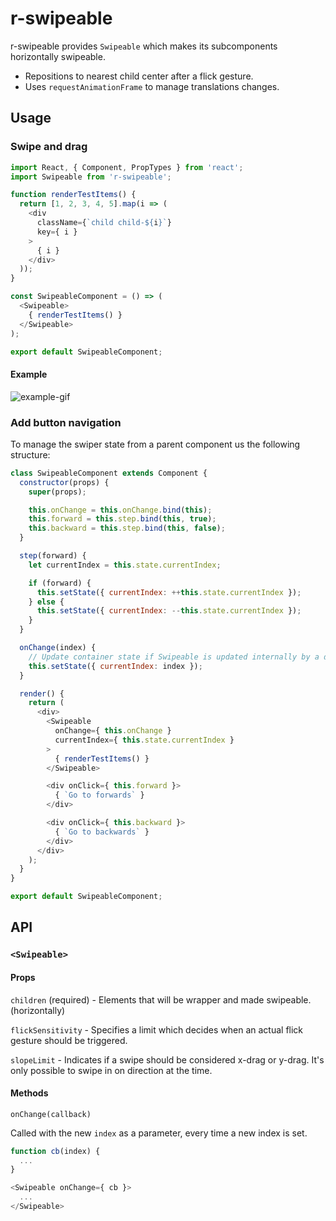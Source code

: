 # r-swipeable

r-swipeable provides `Swipeable` which makes its subcomponents horizontally swipeable.

* Repositions to nearest child center after a flick gesture.
* Uses `requestAnimationFrame` to manage translations changes.

## Usage

### Swipe and drag
```javascript
import React, { Component, PropTypes } from 'react';
import Swipeable from 'r-swipeable';

function renderTestItems() {
  return [1, 2, 3, 4, 5].map(i => (
    <div
      className={`child child-${i}`}
      key={ i }
    >
      { i }
    </div>
  ));
}

const SwipeableComponent = () => (
  <Swipeable>
    { renderTestItems() }
  </Swipeable>
);

export default SwipeableComponent;
```

#### Example
![example-gif](http://gropio.com/stek/file/d3gzts)

### Add button navigation
To manage the swiper state from a parent component us the following structure:

```javascript
class SwipeableComponent extends Component {
  constructor(props) {
    super(props);

    this.onChange = this.onChange.bind(this);
    this.forward = this.step.bind(this, true);
    this.backward = this.step.bind(this, false);
  }

  step(forward) {
    let currentIndex = this.state.currentIndex;

    if (forward) {
      this.setState({ currentIndex: ++this.state.currentIndex });
    } else {
      this.setState({ currentIndex: --this.state.currentIndex });
    }
  }

  onChange(index) {
    // Update container state if Swipeable is updated internally by a drag.
    this.setState({ currentIndex: index });
  }

  render() {
    return (
      <div>
        <Swipeable
          onChange={ this.onChange }
          currentIndex={ this.state.currentIndex }
        >
          { renderTestItems() }
        </Swipeable>

        <div onClick={ this.forward }>
          { `Go to forwards` }
        </div>

        <div onClick={ this.backward }>
          { `Go to backwards` }
        </div>
      </div>
    );
  }
}

export default SwipeableComponent;
```

## API

### `<Swipeable>`

#### Props

`children` (required) - Elements that will be wrapper and made swipeable. (horizontally)

`flickSensitivity` - Specifies a limit which decides when an actual flick gesture should be triggered.

`slopeLimit` - Indicates if a swipe should be considered x-drag or y-drag. It's only possible to swipe in on direction at the time.

#### Methods

`onChange(callback)`

Called with the new `index` as a parameter, every time a new index is set.

```javascript
function cb(index) {
  ...
}

<Swipeable onChange={ cb }>
  ...
</Swipeable>
```
